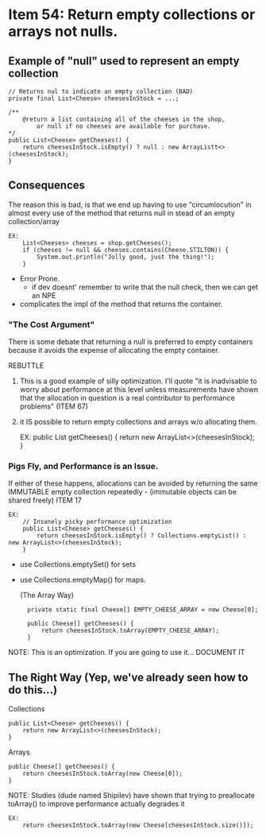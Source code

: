 # Item 54: Return empty collections or arrays not nulls. 

## Example of "null" used to represent an empty collection

    
    // Returns nul to indicate an empty collection (BAD)
    private final List<Cheese> cheesesInStock = ...;
    
    /**
        @return a list containing all of the cheeses in the shop, 
            or null if no cheeses are available for purchase.
    */ 
    public List<Cheese> getCheeses() {
        return cheesesInStock.isEmpty() ? null : new ArrayListt<>(cheesesInStock);
    }

## Consequences
The reason this is bad, is that we end up having to use "circumlocution" in almost every use of the
method that returns null in stead of an empty collection/array

    EX: 
        List<Cheeses> cheeses = shop.getCheeses();
        if (cheeses != null && cheeses.contains(Cheese.STILTON)) {
            System.out.println("Jolly good, just the thing!");
        }
        
- Error Prone. 
    - if dev doesnt' remember to write that the null check, then we can get an NPE
- complicates the impl of the method that returns the container. 

### "The Cost Argument"
There is some debate that returning a null is preferred to empty containers because it avoids the
expense of allocating the empty container. 

REBUTTLE
1. This is a good example of silly optimization. I'll quote "it is inadvisable to worry about
performance at this level unless measurements have shown that the allocation in question is a
real contributor to performance problems" (ITEM 67) 
1. it IS possible to return empty collections and arrays w/o allocating them. 


    EX: 
        public List<Cheese> getCheeses() {
            return new ArrayList<>(cheesesInStock);
        }    
        
    
    
### Pigs Fly, and Performance is an Issue. 
If either of these happens, allocations can be avoided by returning the same IMMUTABLE
empty collection repeatedly
    - (immutable objects can be shared freely) ITEM 17
    
    
    EX: 
        // Insanely picky performance optimization
        public List<Cheese> getCheeses() {
            return cheesesInStock.isEmpty() ? Collections.emptyList() : new ArrayList<>(cheesesInStock);    
        }
        

- use Collections.emptySet() for sets
- use Collections.emptyMap() for maps. 


    (The Array Way) 
    
        private static final Cheese[] EMPTY_CHEESE_ARRAY = new Cheese[0];
        
        public Cheese[] getCheeses() {
            return cheesesInStock.toArray(EMPTY_CHEESE_ARRAY);    
        }

NOTE: This is an optimization. If you are going to use it... DOCUMENT IT


    
## The Right Way (Yep, we've already seen how to do this...)
Collections

    public List<Cheese> getCheeses() {
        return new ArrayList<>(cheesesInStock);
    }
    
Arrays
    
    public Cheese[] getCheeses() {
        return cheesesInStock.toArray(new Cheese[0]);
    }
        

NOTE: Studies (dude named Shipilev) have shown that trying to preallocate toArray() to
improve performance actually degrades it

    EX: 
        return cheesesInStock.toArray(new Cheese[cheesesInStock.size()]);
    